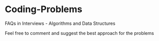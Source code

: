 # Coding-Problems
FAQs in Interviews - Algorithms and Data Structures

Feel free to comment and suggest the best approach for the problems